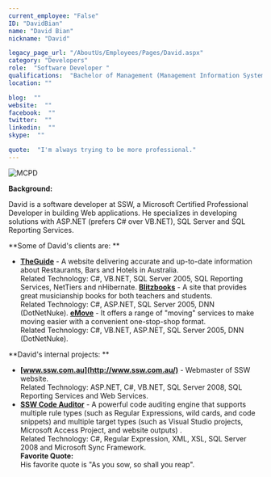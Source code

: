 ```yaml
---
current_employee: "False"
ID: "DavidBian"
name: "David Bian"
nickname: "David"

legacy_page_url: "/AboutUs/Employees/Pages/David.aspx"
category: "Developers"
role:  "Software Developer "
qualifications:  "Bachelor of Management (Management Information Systems), MCPD"
location: ""

blog:  ""
website:  ""
facebook:  ""
twitter:  ""
linkedin:  ""
skype:  ""

quote:  "I'm always trying to be more professional."
---
```


![MCPD](/AboutUs/Employees/PublishingImages/MCPD_WebDev2.0.jpg)  

**Background:**  

David is a software developer at SSW, a Microsoft Certified Professional Developer in building Web applications. He specializes in developing solutions with ASP.NET (prefers C# over VB.NET), SQL Server and SQL Reporting Services. 

**Some of David's clients are: **

*   **[TheGuide](http://www.theguide.com.au/)** - A website delivering accurate and up-to-date information about Restaurants, Bars and Hotels in Australia.   
Related Technology: C#, VB.NET, SQL Server 2005, SQL Reporting Services, NetTiers and nHibernate. 
    **[Blitzbooks](http://www.blitzbooks.com.au/)** - A site that provides great musicianship books for both teachers and students.   
Related Technology: C#, ASP.NET, SQL Server 2005, DNN (DotNetNuke). 
    **[eMove](http://www.emove.com.au/)** - It offers a range of "moving" services to make moving easier with a convenient one-stop-shop format.   
Related Technology: C#, VB.NET, ASP.NET, SQL Server 2005, DNN (DotNetNuke). 

**David's internal projects: **

*   **[www.ssw.com.au](http://www.ssw.com.au/)** - Webmaster of SSW website.   
Related Technology: ASP.NET, C#, VB.NET, SQL Server 2008, SQL Reporting Services and Web Services. 
*   **[SSW Code Auditor](http://www.ssw.com.au/ssw/codeauditor)** - A powerful code auditing engine that supports multiple rule types (such as Regular Expressions, wild cards, and code snippets) and multiple target types (such as Visual Studio projects, Microsoft Access Project, and website outputs) .  
Related Technology: C#, Regular Expression, XML, XSL, SQL Server 2008 and Microsoft Sync Framework.  
**Favorite Quote:**  
His favorite quote is "As you sow, so shall you reap".